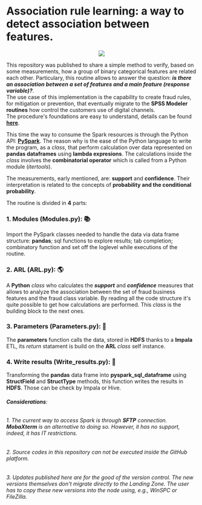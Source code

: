 # Association rule learning: a way to detect association between features.
<p align="center"><img src = "https://upload.wikimedia.org/wikipedia/commons/c/c3/Python-logo-notext.svg">
  
This repository was published to share a simple method to verify, based on some measurements, how a group of binary categorical features are related each other. Particulary, this routine allows to answer the question: **_is there an association between a set of features and a main feature (response variable)?_**.\
The use case of this implementation is the capability to create fraud rules, for mitigation or prevention, that eventually migrate to the **SPSS Modeler routines** how control the customers use of digital channels.\
The procedure's foundations are easy to understand, details can be found [**here**](https://en.wikipedia.org/wiki/Association_rule_learning).

This time the way to consume the Spark resources is through the Python API: [**PySpark**](http://spark.apache.org/docs/2.2.0/api/python/index.html). The reason why is the ease of the Python language to write the program, as a _class_, that perform calculation over data represented on **pandas dataframes** using **lambda expresions**. The calculations inside the _class_ involves the **combinatorial operator** which is called from a Python module (_itertools_).

The measurements, early mentioned, are: **support** and **confidence**. Their interpretation is related to the concepts of **probability and the conditional probability**.

The routine is divided in **4** parts:

### 1. Modules (Modules.py): :books:
Import the PySpark classes needed to handle the data via data frame structure: **pandas**; sql functions to explore results; tab completion; combinatory function and set off the loglevel while executions of the routine.

### 2. ARL (ARL.py): :earth_americas:
A **Python** _class_ who calculates the **_support_** and **_confidence_** measures that allows to analyze the association between the set of fraud business features and the fraud class variable. By reading all the code structure it's quite possible to get how calculations are performed. This _class_ is the building block to the next ones.

### 3. Parameters (Parameters.py): :floppy_disk:
The **parameters** function calls the data, stored in **HDFS** thanks to a **Impala** ETL, its _return_ statament is build on the **ARL** _class_ self instance.

### 4. Write results (Write_results.py): :pencil:
Transforming the **pandas** data frame into **pyspark_sql_dataframe** using **StructField** and **StructType** methods, this function writes the results in **HDFS**. Those can be check by Impala or Hive.

######  **_Considerations_**:
###### 1. The current way to access Spark is through **_SFTP_** connection. **MobaXterm** is an alternative to doing so. However, it has no support, indeed, it has IT restrictions.
###### 2. Source codes in this repository can not be executed inside the GitHub platform.
###### 3. Updates published here are for the good of the version control. The new versions themselves don't migrate directly to the Landing Zone. The user has to copy these new versions into the node using, e.g., WinSPC or FileZilla.
